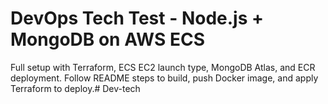 # DevOps Tech Test - Node.js + MongoDB on AWS ECS
Full setup with Terraform, ECS EC2 launch type, MongoDB Atlas, and ECR deployment.
Follow README steps to build, push Docker image, and apply Terraform to deploy.# Dev-tech
